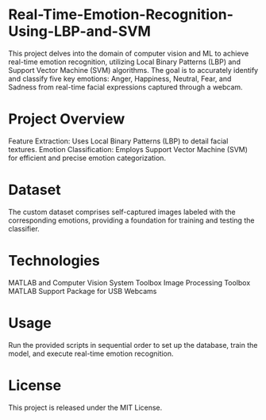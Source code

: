 # Real-Time-Emotion-Recognition-Using-LBP-and-SVM
This project delves into the domain of computer vision and ML to achieve real-time emotion recognition, utilizing Local Binary Patterns (LBP) and Support Vector Machine (SVM) algorithms. The goal is to accurately identify and classify five key emotions: Anger, Happiness, Neutral, Fear, and Sadness from real-time facial expressions captured through a webcam.

# Project Overview
Feature Extraction: Uses Local Binary Patterns (LBP) to detail facial textures.
Emotion Classification: Employs Support Vector Machine (SVM) for efficient and precise emotion categorization.

# Dataset
The custom dataset comprises self-captured images labeled with the corresponding emotions, providing a foundation for training and testing the classifier.

# Technologies
MATLAB and Computer Vision System Toolbox
Image Processing Toolbox
MATLAB Support Package for USB Webcams

# Usage
Run the provided scripts in sequential order to set up the database, train the model, and execute real-time emotion recognition.

# License
This project is released under the MIT License.
